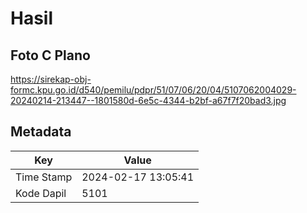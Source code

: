 # Hasil

## Foto C Plano

https://sirekap-obj-formc.kpu.go.id/d540/pemilu/pdpr/51/07/06/20/04/5107062004029-20240214-213447--1801580d-6e5c-4344-b2bf-a67f7f20bad3.jpg


## Metadata

| Key        | Value               |
| ---------- | ------------------- |
| Time Stamp | 2024-02-17 13:05:41 |
| Kode Dapil | 5101                |



